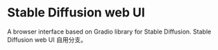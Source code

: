 # Stable Diffusion web UI
A browser interface based on Gradio library for Stable Diffusion.
Stable Diffusion web UI 自用分支。
